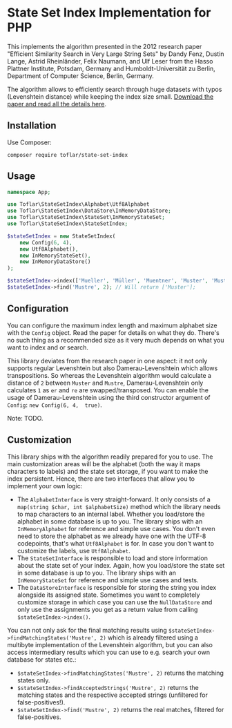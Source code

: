 # State Set Index Implementation for PHP

This implements the algorithm presented in the 2012 research paper "Efficient Similarity Search
in Very Large String Sets" by Dandy Fenz, Dustin Lange, Astrid Rheinländer, Felix Naumann,
and Ulf Leser from the Hasso Plattner Institute, Potsdam, Germany and Humboldt-Universität zu Berlin, Department of 
Computer Science, Berlin, Germany.

The algorithm allows to efficiently search through huge datasets with typos (Levenshtein distance) while keeping the
index size small. [Download the paper and read all the details here][Paper].

## Installation

Use Composer:

```
composer require toflar/state-set-index
```

## Usage

```php
namespace App;

use Toflar\StateSetIndex\Alphabet\Utf8Alphabet
use Toflar\StateSetIndex\DataStore\InMemoryDataStore;
use Toflar\StateSetIndex\StateSet\InMemoryStateSet;
use Toflar\StateSetIndex\StateSetIndex;

$stateSetIndex = new StateSetIndex(
    new Config(6, 4),
    new Utf8Alphabet(),
    new InMemoryStateSet(),
    new InMemoryDataStore()
);

$stateSetIndex->index(['Mueller', 'Müller', 'Muentner', 'Muster', 'Mustermann']);
$stateSetIndex->find('Mustre', 2); // Will return ['Muster'];
```

## Configuration

You can configure the maximum index length and maximum alphabet size with the `Config` object. Read the
paper for details on what they do. There's no such thing as a recommended size as it very much depends on what
you want to index and or search.

This library deviates from the research paper in one aspect: it not only supports regular Levenshtein but also 
Damerau-Levenshtein which allows transpositions. So whereas the Levenshtein algorithm would calculate a distance of 
`2` between `Muster` and `Mustre`, Damerau-Levenshtein only calculates `1` as `er` and `re` are swapped/transposed.
You can enable the usage of Damerau-Levenshtein using the third constructor argument of `Config`: `new Config(6, 4, 
true)`.

Note: TODO.

## Customization

This library ships with the algorithm readily prepared for you to use. The main customization areas will be
the alphabet (both the way it maps characters to labels) and the state set storage, if you want to make the index
persistent. Hence, there are two interfaces that allow you to implement your own logic:

* The `AlphabetInterface` is very straight-forward. It only consists of a `map(string $char, int $alphabetSize)` method 
  which the library needs to map characters to an internal label. Whether you load/store the alphabet in some 
  database is up to you. The library ships with an `InMemoryAlphabet` for reference and simple use cases. You don't 
  even need to store the alphabet as we already have one with the UTF-8 codepoints, that's what `Utf8Alphabet` is 
  for. In case you don't want to customize the labels, use `Utf8Alphabet`.
* The `StateSetInterface` is responsible to load and store information about the state set of your index. Again, 
  how you load/store the state set in some database is up to you. The library ships with an `InMemoryStateSet` 
  for reference and simple use cases and tests.
* The `DataStoreInterface` is responsible for storing the string you index alongside its assigned state. Sometimes 
  you want to completely customize storage in which case you can use the `NullDataStore` and only use the 
  assignments you get as a return value from calling `$stateSetIndex->index()`.

You can not only ask for the final matching results using `$stateSetIndex->findMatchingStates('Mustre', 2)` which is 
already filtered using a multibyte implementation of the Levenshtein algorithm, but you can also access intermediary 
results which you can use to e.g. search your own database for states etc.:

* `$stateSetIndex->findMatchingStates('Mustre', 2)` returns the matching states only.
* `$stateSetIndex->findAcceptedStrings('Mustre', 2)` returns the matching states and the respective accepted strings 
  (unfiltered for false-positives!).
* `$stateSetIndex->find('Mustre', 2)` returns the real matches, filtered for false-positives.

[Paper]: https://hpi.de/fileadmin/user_upload/fachgebiete/naumann/publications/PDFs/2012_fenz_efficient.pdf